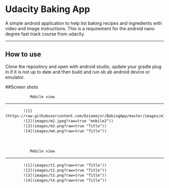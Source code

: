 Udacity Baking App
===================


A simple android application to help list baking recipes and ingredients with video and image instructions. This is a requirement for the android nano degree fast track course from udacity.

----------


How to use
-------------

Clone the repository and open with android studio, update your gradle plug in if it is not up to date and then build and run ob ab android device or emulator.

##Screen shots

			

               Mobile view
-----------

  
			![1](https://raw.githubusercontent.com/Oziomajnr/BakingApp/master/images/m1.jpeg)
			![2](images/m2.jpeg?raw=true "mobile2"))
			![3](images/m3.png?raw=true "Title"))
			![4](images/m4.png?raw=true "Title"))


	
               Mobile view
-----------

  
			![1](images/t1.png?raw=true "Title"))
			![2](images/t2.png?raw=true "Title"))
			![3](images/t3.png?raw=true "Title"))
			![4](images/t4.png?raw=true "Title"))	





